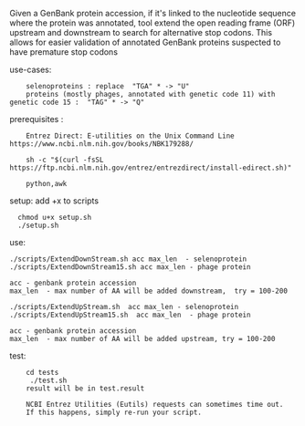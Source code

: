Given a GenBank protein accession, if it's linked to the nucleotide sequence where the protein was annotated, tool extend the open reading frame (ORF) upstream and downstream to search for alternative stop codons. This allows for easier validation of annotated GenBank proteins suspected to have premature stop codons

use-cases:

        selenoproteins : replace  "TGA" * -> "U"
        proteins (mostly phages, annotated with genetic code 11) with genetic code 15 :  "TAG" * -> "Q"

prerequisites :

        Entrez Direct: E-utilities on the Unix Command Line https://www.ncbi.nlm.nih.gov/books/NBK179288/

        sh -c "$(curl -fsSL https://ftp.ncbi.nlm.nih.gov/entrez/entrezdirect/install-edirect.sh)"

        python,awk

setup: 
      add +x to scripts

      chmod u+x setup.sh
      ./setup.sh

use:

    ./scripts/ExtendDownStream.sh acc max_len  - selenoprotein
    ./scripts/ExtendDownStream15.sh acc max_len - phage protein

    acc - genbank protein accession
    max_len  - max number of AA will be added downstream,  try = 100-200

    ./scripts/ExtendUpStream.sh  acc max_len - selenoprotein
    ./scripts/ExtendUpStream15.sh  acc max_len  - phage protein

    acc - genbank protein accession
    max_len  - max number of AA will be added upstream, try = 100-200

test:

        cd tests 
         ./test.sh
        result will be in test.result

        NCBI Entrez Utilities (Eutils) requests can sometimes time out. 
        If this happens, simply re-run your script.

